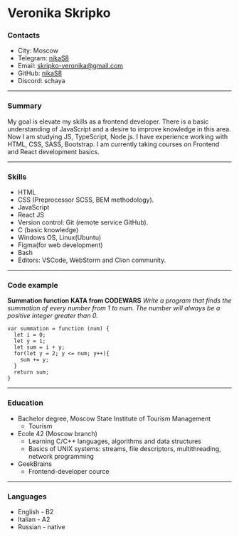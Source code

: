 # Veronika Skripko

### Contacts
* City: Moscow
* Telegram: [nikaS8](https://t.me/nikaS8)
* Email: skripko-veronika@gmail.com
* GitHub: [nikaS8](https://github.com/nikaS8)
* Discord: schaya
 
******************

### Summary
My goal is elevate my skills as a frontend developer. There is a basic understanding of JavaScript and a desire to improve knowledge in this area. Now I am studying JS, TypeScript, Node.js.
I have experience working with HTML, CSS, SASS, Bootstrap. I am currently taking courses on Frontend and React development basics.

******************

### Skills
* HTML
* CSS (Preprocessor SCSS, BEM methodology).
* JavaScript
* React JS
* Version control: Git (remote service GitHub).
* C (basic knowledge)
* Windows OS, Linux(Ubuntu)
* Figma(for web development)
* Bash
* Editors: VSCode, WebStorm and Clion community.

******************

### Code example
**Summation function KATA from CODEWARS** *Write a program that finds the summation of every number from 1 to num. The number will always be a positive integer greater than 0.*
```
var summation = function (num) {
  let i = 0;
  let y = 1;
  let sum = i + y;
  for(let y = 2; y <= num; y++){
    sum += y;
  }
  return sum;
}
```

******************

### Education
* Bachelor degree, Moscow State Institute of Tourism Management
  * Tourism
* Ecole 42 (Moscow branch)
	* Learning C/C++ languages, algorithms and data structures
	* Basics of UNIX systems: streams, file descriptors, multithreading, network programming
* GeekBrains
	* Frontend-developer cource

******************

### Languages
* English - B2
* Italian - A2
* Russian - native


